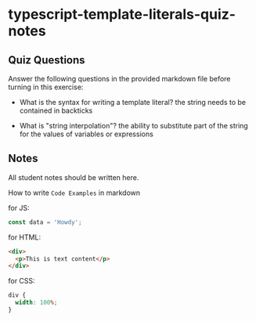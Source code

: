 # typescript-template-literals-quiz-notes

## Quiz Questions

Answer the following questions in the provided markdown file before turning in this exercise:

- What is the syntax for writing a template literal?
  the string needs to be contained in backticks

- What is "string interpolation"?
  the ability to substitute part of the string for the values of variables or expressions

## Notes

All student notes should be written here.

How to write `Code Examples` in markdown

for JS:

```javascript
const data = 'Howdy';
```

for HTML:

```html
<div>
  <p>This is text content</p>
</div>
```

for CSS:

```css
div {
  width: 100%;
}
```
